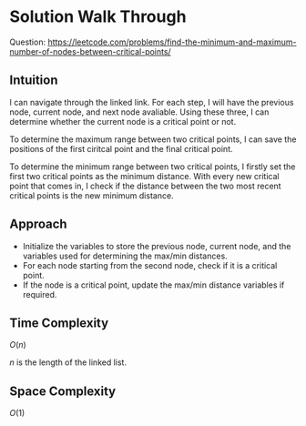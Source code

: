 # Solution Walk Through
Question: https://leetcode.com/problems/find-the-minimum-and-maximum-number-of-nodes-between-critical-points/

## Intuition
I can navigate through the linked link. For each step, I will have the previous node, current node, and next node avaliable. Using these three, I can determine whether the current node is a critical point or not.

To determine the maximum range between two critical points, I can save the positions of the first ciritcal point and the final critical point.

To determine the minimum range between two critical points, I firstly set the first two critical points as the minimum distance. With every new critical point that comes in, I check if the distance between the two most recent critical points is the new minimum distance.

## Approach
- Initialize the variables to store the previous node, current node, and the variables used for determining the max/min distances.
- For each node starting from the second node, check if it is a critical point.
- If the node is a critical point, update the max/min distance variables if required.

## Time Complexity
$O(n)$

$n$ is the length of the linked list.

## Space Complexity
$O(1)$